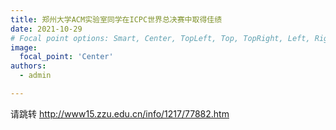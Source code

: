 ```yaml
---
title: 郑州大学ACM实验室同学在ICPC世界总决赛中取得佳绩
date: 2021-10-29
# Focal point options: Smart, Center, TopLeft, Top, TopRight, Left, Right, BottomLeft, Bottom, BottomRight
image:
  focal_point: 'Center'
authors:
  - admin

---
```


请跳转 http://www15.zzu.edu.cn/info/1217/77882.htm

<!--more-->